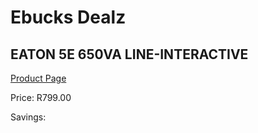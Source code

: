 
# Ebucks Dealz
## EATON 5E 650VA LINE-INTERACTIVE
[Product Page](https://www.ebucks.com/web/shop/productSelected.do?prodId=1222224451&catId=714948688)

Price: R799.00

Savings: 


	